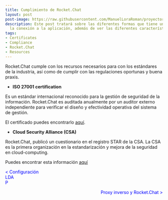 ```yaml
---
title: Cumplimiento de Rocket.Chat
layout: post
post-image: https://raw.githubusercontent.com/ManuelLoraRoman/proyectorocketchat.github.io/main/assets/images/certificate.jpg
description: Este post tratará sobre las diferentes formas que tiene un usuario de realizar
  la conexión a la aplicación, además de ver las diferentes características de los usuarios.
tags:
- Certificates
- Compliance
- Rocket.Chat
- Resources
---
```


Rocket.Chat cumple con los recursos necesarios para con los estándares de la industria, así como
de cumplir con las regulaciones oportunas y buena praxis. 

* **ISO 27001 certification**

<div align="center"></div>

Es un estándar internacional reconocido para la gestión de seguridad de la información.
Rocket.Chat es auditada anualmente por un auditor externo independiente para verificar el diseño
y efectividad operativa del sistema de gestión.

El certificado puedes encontrarlo [aquí](https://firebasestorage.googleapis.com/v0/b/gitbook-28427.appspot.com/o/assets%2F-M418Ul0aSTwf2PYsyPW%2F-MDtXV36JZ1zcOI-4hhI%2F-MDtlBAVE2fi6vshtNJL%2FCertificate%202020.pdf?alt=media&token=f105048d-5843-405d-8b09-5b5b8fed9e7c).

* **Cloud Security Alliance (CSA)**

Rocket.Chat, publicó un cuestionario en el registro STAR de la CSA. La CSA es la primera organización 
en la estandarización y mejora de la seguridad en cloud-computing. 

Puedes encontrar esta información [aquí](https://cloudsecurityalliance.org/star/registry/rocket-chat)


<div>

 <span style="margin-right:980px;text-align:left;color:blue" onclick="document.location.href = 'ldap-post'; return false">< Configuración LDAP</span>

 <span style="margin-left:0px;float:right;color:blue" onclick="document.location.href = 'proxy-post'; return false">Proxy inverso y Rocket.Chat ></span>

</div>

